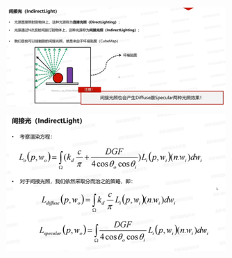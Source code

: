 ![输入图片说明](/imgs/2025-04-08/06LhZMKZrXVp9RaD.png)

![输入图片说明](/imgs/2025-04-08/50awnfEQeSWu34EQ.png)


<!--stackedit_data:
eyJoaXN0b3J5IjpbMTc0NTAxMjcyNiwxNTM1NDQwMjE4LC0yMD
g4NzQ2NjEyXX0=
-->